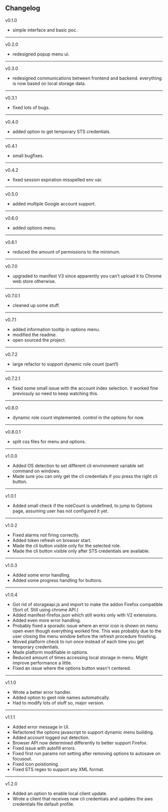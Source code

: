 ## Changelog
v0.1.0   
- simple interface and basic poc.  
___   
v0.2.0   
- redesigned popup menu ui.  
___   
v0.3.0   
- redesigned communications between frontend and backend. everything is now based on local storage data.  
___   
v0.3.1   
- fixed lots of bugs.  
___   
v0.4.0   
- added option to get temporary STS credentials.  
___   
v0.4.1   
- small bugfixes.  
___   
v0.4.2   
- fixed session expiration misspelled env var.
___     
v0.5.0   
- added multiple Google account support.  
___   
v0.6.0   
- added options menu.
___   
v0.6.1   
- reduced the amount of permissions to the minimum.  
___   
v0.7.0   
- upgraded to manifest V3 since apparently you can't upload it to Chrome web store otherwise.  
___   
v0.7.0.1 
- cleaned up some stuff.  
___   
v0.7.1   
- added information tooltip in options menu.
- modified the readme.
- open sourced the project.  
___   
v0.7.2   
- large refactor to support dynamic role count (part1)  
___   
v0.7.2.1 
- fixed some small issue with the account index selection. it worked fine previosuly so need to keep watching this.  
___   
v0.8.0   
- dynamic role count implemented. control in the options for now.  
___   
v0.8.0.1 
- split css files for menu and options.  
___  
v1.0.0  
- Added OS detection to set different cli environment variable set command on windows.  
- Made sure you can only get the cli credentials if you press the right cli button.  
___

v1.0.1  
- Added small check if the roleCount is undefined, to jump to Options page, assuming user has not configured it yet.  
___
v1.0.2
- Fixed alarms not firing correctly.  
- Added token refresh on browser start.  
- Made the cli button visible only for the selected role.  
- Made the cli button visible only after STS credentials are available.  
___
v1.0.3
- Added some error handling.  
- Added some progress handling for buttons.  
___
v1.0.4
- Got rid of storageapi.js and import to make the addon Firefox compatible (Sort of. Still using chrome API.)
- Added manifest-firefox.json which still works only with V2 extensions.
- Added even more error handling.
- Probably fixed a sporadic issue where an error icon is shown on menu open even though everything worked fine. This was probably due to the user closing the menu window before the refresh procedure finishing. 
- Moved platform check to run once instead of each time you get temporary credentials.
- Made platform modifiable in options.
- Reduced amount of times accessing local storage in menu. Might improve performance a little.  
- Fixed an issue where the options button wasn't centered.
___
v1.1.0
- Wrote a better error handler.
- Added option to geet role names automatically.
- Had to modify lots of stuff so, major version.
___
v1.1.1
- Added error message in UI.
- Refactored the options javascript to support dynamic menu building.
- Added account logged out detection.
- Browser API now determined differently to better support Firefox.
- Fixed issue with autofill errors.
- Fixed first run params not setting after removing options to autosave on focusout.
- Fixed icon poistioning.
- Fixed STS regex to support any XML format. 
___
v1.2.0
- Added an option to enable local client update.
- Wrote a client that receives new cli credentials and updates the aws credentials file default profile.